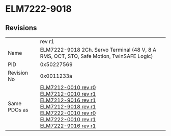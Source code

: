 # ELM7222-9018

## Revisions
<table>
<tr>
<td></td>
<td>rev r1</td>
</tr>
<tr>
<td>Name</td>
<td>ELM7222-9018 2Ch. Servo Terminal (48 V, 8 A RMS, OCT, STO, Safe Motion, TwinSAFE Logic)</td>
</tr>
<tr>
<td>PID</td>
<td>0x50227569</td>
</tr>
<tr>
<td>Revision No</td>
<td>0x0011233a</td>
</tr>
<tr>
<td>Same PDOs as</td>
<td><a href="ELM7212-0010.md">ELM7212-0010 rev r0</a><br/><a href="ELM7212-0010.md">ELM7212-0010 rev r1</a><br/><a href="ELM7212-9016.md">ELM7212-9016 rev r1</a><br/><a href="ELM7212-9018.md">ELM7212-9018 rev r1</a><br/><a href="ELM7222-0010.md">ELM7222-0010 rev r0</a><br/><a href="ELM7222-0010.md">ELM7222-0010 rev r1</a><br/><a href="ELM7222-9016.md">ELM7222-9016 rev r1</a></td>
</tr>
</table>
